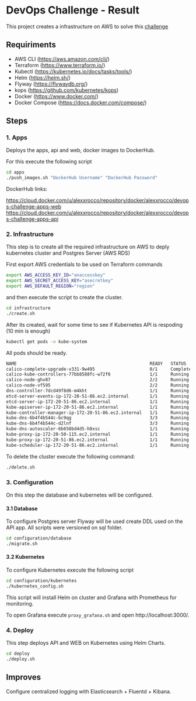 # DevOps Challenge - Result

This project creates a infrastructure on AWS to solve this [challenge](README.md)

## Requiriments
- AWS CLI (https://aws.amazon.com/cli/)
- Terraform (https://www.terraform.io/)
- Kubectl (https://kubernetes.io/docs/tasks/tools/)
- Helm (https://helm.sh/)
- Flyway (https://flywaydb.org/)
- kops (https://github.com/kubernetes/kops)
- Docker (https://www.docker.com/)
- Docker Compose (https://docs.docker.com/compose/)

## Steps

### 1. Apps

Deploys the apps, api and web, docker images to DockerHub.

For this execute the following script
```sh
cd apps
./push_images.sh "DockerHub Username" "DockerHub Password"
```
DockerHub links:

https://cloud.docker.com/u/alexxrocco/repository/docker/alexxrocco/devops-challenge-apps-web
https://cloud.docker.com/u/alexxrocco/repository/docker/alexxrocco/devops-challenge-apps-api

### 2. Infrastructure

This step is to create all the required infrastructure on AWS to deply kubernetes cluster and Postgres Server (AWS RDS)

First export AWS credentials to be used on Terraform commands

```sh
export AWS_ACCESS_KEY_ID="anaccesskey"
export AWS_SECRET_ACCESS_KEY="asecretkey"
export AWS_DEFAULT_REGION="region"
```

and then execute the script to create the cluster.

```sh
cd infrastructure
./create.sh
```

After its created, wait for some time to see if Kubernetes API is respoding (10 min is enough)

```sh
kubectl get pods -n kube-system
```
All pods should be ready.

```sh
NAME                                                   READY   STATUS      RESTARTS   AGE
calico-complete-upgrade-v331-9w495                     0/1     Completed   0          3m
calico-kube-controllers-77bb8588fc-w72f6               1/1     Running     0          3m
calico-node-ghv87                                      2/2     Running     0          1m
calico-node-vf595                                      2/2     Running     0          3m
dns-controller-7dcd49f8d6-m4kht                        1/1     Running     0          3m
etcd-server-events-ip-172-20-51-86.ec2.internal        1/1     Running     0          2m
etcd-server-ip-172-20-51-86.ec2.internal               1/1     Running     0          2m
kube-apiserver-ip-172-20-51-86.ec2.internal            1/1     Running     0          2m
kube-controller-manager-ip-172-20-51-86.ec2.internal   1/1     Running     0          2m
kube-dns-6b4f4b544c-bc9qg                              3/3     Running     0          3m
kube-dns-6b4f4b544c-d2lnf                              3/3     Running     0          1m
kube-dns-autoscaler-6b658bd4d5-h8xsc                   1/1     Running     0          3m
kube-proxy-ip-172-20-50-115.ec2.internal               1/1     Running     0          45s
kube-proxy-ip-172-20-51-86.ec2.internal                1/1     Running     0          2m
kube-scheduler-ip-172-20-51-86.ec2.internal            1/1     Running     0          2m
```

To delete the cluster execute the following command:

```sh
./delete.sh
```

### 3. Configuration

On this step the database and kubernetes will be configured.

#### 3.1 Database

To configure Postgres server Flyway will be used create DDL used on the API app. All scripts were versioned on sql folder.

```sh
cd configuration/database
./migrate.sh
```

#### 3.2 Kubernetes

To configure Kubernetes execute the following script

```sh
cd configuration/kubernetes
./kubernetes_config.sh
```

This script will install Helm on cluster and Grafana with Prometheus for monitoring.

To open Grafana execute `proxy_grafana.sh` and open http://localhost:3000/.

### 4. Deploy

This step deploys API and WEB on Kubernetes using Helm Charts.

```sh
cd deploy
./deploy.sh
```

## Improves

Configure centralized logging with Elasticsearch + Fluentd + Kibana.
